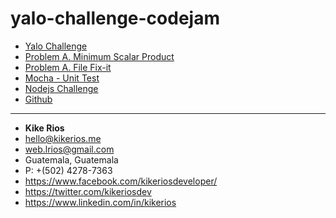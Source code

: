 # yalo-challenge-codejam
 - [Yalo Challenge](http://162.218.236.112:3000/)
 - [Problem A. Minimum Scalar Product](http://162.218.236.112:3000/msp/)
 - [Problem A. File Fix-it](http://162.218.236.112:3000/ffi/)
 - [Mocha - Unit Test](http://162.218.236.112/mocha.php)
 - [Nodejs Challenge](http://162.218.236.112:3000/nodejs-challenge/)
 - [Github](https://github.com/kikerios/codejam)

---
- **Kike Rios**
- hello@kikerios.me
- web.lrios@gmail.com
- Guatemala, Guatemala
- P: +(502) 4278-7363
- https://www.facebook.com/kikeriosdeveloper/
- https://twitter.com/kikeriosdev
- https://www.linkedin.com/in/kikerios